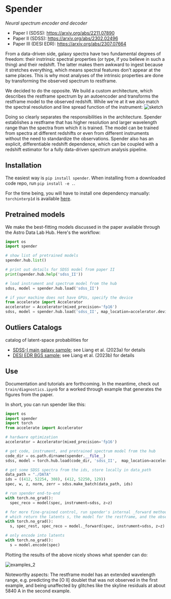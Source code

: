 # Spender

_Neural spectrum encoder and decoder_

* Paper I (SDSS): https://arxiv.org/abs/2211.07890
* Paper II (SDSS): https://arxiv.org/abs/2302.02496
* Paper III (DESI EDR): https://arxiv.org/abs/2307.07664

From a data-driven side, galaxy spectra have two fundamental degrees of freedom: their instrinsic spectral properties (or type, if you believe in such a thing) and their redshift. The latter makes them awkward to ingest because it stretches everything, which means spectral features don't appear at the same places. This is why most analyses of the intrinsic properties are done by transforming the observed spectrum to restframe.

We decided to do the opposite. We build a custom architecture, which describes the restframe spectrum by an autoencoder and transforms the restframe model to the observed redshift. While we're at it we also match the spectral resolution and line spread function of the instrument:
![sketch](https://github.com/pmelchior/spender/assets/1463403/8e861c0b-358c-4b92-8862-e31325acae1b)

Doing so clearly separates the responsibilities in the architecture. Spender establishes a restframe that has higher resolution and larger wavelength range than the spectra from which it is trained. The model can be trained from spectra at different redshifts or even from different instruments without the need to standardize the observations. Spender also has an explicit, differentiable redshift dependence, which can be coupled with a redshift estimator for a fully data-driven spectrum analysis pipeline.

## Installation

The easiest way is `pip install spender`. When installing from a downloaded code repo, run `pip install -e .`.

For the time being, you will have to install one dependency manually: `torchinterp1d` is available [here](https://github.com/aliutkus/torchinterp1d).

## Pretrained models

We make the best-fitting models discussed in the paper available through the Astro Data Lab Hub. Here's the workflow:

```python
import os
import spender

# show list of pretrained models
spender.hub.list()

# print out details for SDSS model from paper II
print(spender.hub.help('sdss_II'))

# load instrument and spectrum model from the hub
sdss, model = spender.hub.load('sdss_II')

# if your machine does not have GPUs, specify the device
from accelerate import Accelerator
accelerator = Accelerator(mixed_precision='fp16')
sdss, model = spender.hub.load('sdss_II', map_location=accelerator.device)
```
 
## Outliers Catalogs

catalog of latent-space probabilities for
* [SDSS-I main galaxy sample](https://hub.pmelchior.net/spender.sdss.paperII.logP.txt.bz2); see Liang et al. (2023a) for details
* [DESI EDR BGS sample](https://hub.pmelchior.net/spender.desi-edr.full-bgs-objects-logP.txt.bz2); see Liang et al. (2023b) for details

## Use

Documentation and tutorials are forthcoming. In the meantime, check out `train/diagnostics.ipynb` for a worked through example that generates the figures from the paper.

In short, you can run spender like this:
```python
import os
import spender
import torch
from accelerate import Accelerator

# hardware optimization
accelerator = Accelerator(mixed_precision='fp16')

# get code, instrument, and pretrained spectrum model from the hub
code_dir = os.path.dirname(spender.__file__)
sdss, model = torch.hub.load(code_dir, 'sdss_II',  map_location=accelerator.device)

# get some SDSS spectra from the ids, store locally in data_path
data_path = "./DATA"
ids = ((412, 52254, 308), (412, 52250, 129))
spec, w, z, norm, zerr = sdss.make_batch(data_path, ids)

# run spender end-to-end
with torch.no_grad():
  spec_reco = model(spec, instrument=sdss, z=z)

# for more fine-grained control, run spender's internal _forward method
# which return the latents s, the model for the restframe, and the observed spectrum
with torch.no_grad():
  s, spec_rest, spec_reco = model._forward(spec, instrument=sdss, z=z)

# only encode into latents
with torch.no_grad():
  s = model.encode(spec)
```

Plotting the results of the above nicely shows what spender can do:

![examples_2](https://user-images.githubusercontent.com/1463403/202062952-4a27dacf-2733-47d9-a9ca-e5b3387961e2.png)

Noteworthy aspects: The restframe model has an extended wavelength range, e.g. predicting the [O II] doublet that was not observed in the first example, and being unaffected by glitches like the skyline residuals at about 5840 A in the second example.
